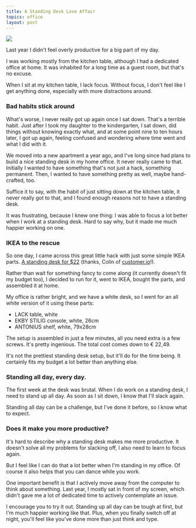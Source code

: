```yaml
---
title: A Standing Desk Love Affair
topics: office
layout: post
---
```

![](http://i.imgur.com/Kw1UhwF.jpg)

Last year I didn't feel overly productive for a big part of my day.

I was working mostly from the kitchen table, although I had a dedicated office
at home. It was inhabited for a long time as a guest room, but that's no excuse.

When I sit at my kitchen table, I lack focus. Without focus, I don't feel like I
get anything done, especially with more distractions around.

### Bad habits stick around

What's worse, I never really got up again once I sat down. That's a terrible
habit. Just after I took my daughter to the kindergarten, I sat down, did things
without knowing exactly what, and at some point nine to ten hours later, I got
up again, feeling confused and wondering where time went and what I did with it.

We moved into a new apartment a year ago, and I've long since had plans to build
a nice standing desk in my home office. It never really came to that. Initially
I wanted to have something that's not just a hack, something permanent. Then, I
wanted to have something pretty as well, maybe hand-crafted, too.

Suffice it to say, with the habit of just sitting down at the kitchen table, it
never really got to that, and I found enough reasons not to have a standing
desk.

It was frustrating, because I knew one thing: I was able to focus a lot better
when I work at a standing desk. Hard to say why, but it made me much happier
working on one.

### IKEA to the rescue

So one day, I came across this great little hack with just some simple IKEA
parts. [A standing desk for
$22](http://iamnotaprogrammer.com/Ikea-Standing-desk-for-22-dollars.html)
(thanks, Colin of [customer.io](https://customer.io)!).

Rather than wait for something fancy to come along (it currently doesn't fit my
budget too), I decided to run for it, went to IKEA, bought the parts, and
assembled it at home.

My office is rather bright, and we have a white desk, so I went for an all white
version of it using these parts:

- LACK table, white
- EKBY STILIG console, white, 26cm
- ANTONIUS shelf, white, 79x28cm

The setup is assembled in just a few minutes, all you need extra is a few
screws. It's pretty ingenious. The total cost comes down to € 22,49.

It's not the prettiest standing desk setup, but it'll do for the time being. It
certainly fits my budget a lot better than anything else.

### Standing all day, every day.

The first week at the desk was brutal. When I do work on a standing desk, I need
to stand up all day. As soon as I sit down, I know that I'll slack again.

Standing all day can be a challenge, but I've done it before, so I know what to
expect.

### Does it make you more productive?

It's hard to describe why a standing desk makes me more productive. It doesn't
solve all my problems for slacking off, I also need to learn to focus again.

But I feel like I can do that a lot better when I'm standing in my office. Of
course it also helps that you can dance while you work.

One important benefit is that I actively move away from the computer to think
about something. Last year, I mostly sat in front of my screen, which didn't
gave me a lot of dedicated time to actively contemplate an issue.

I encourage you to try it out. Standing up all day can be tough at first, but
I'm much happier working like that. Plus, when you finally switch off at night,
you'll feel like you've done more than just think and type.

